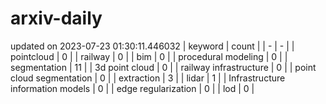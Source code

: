# arxiv-daily
updated on 2023-07-23 01:30:11.446032
| keyword | count |
| - | - |
| pointcloud | 0 |
| railway | 0 |
| bim | 0 |
| procedural modeling | 0 |
| segmentation | 11 |
| 3d point cloud | 0 |
| railway infrastructure | 0 |
| point cloud segmentation | 0 |
| extraction | 3 |
| lidar | 1 |
| Infrastructure information models | 0 |
| edge regularization | 0 |
| lod | 0 |
